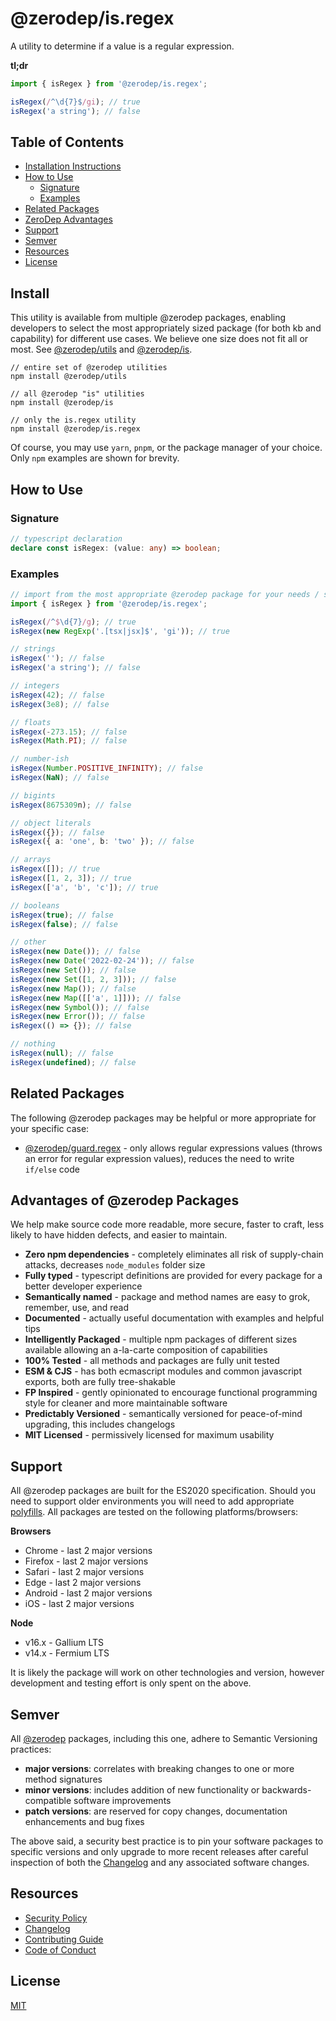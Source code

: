 # @zerodep/is.regex

A utility to determine if a value is a regular expression.

**tl;dr**

```typescript
import { isRegex } from '@zerodep/is.regex';

isRegex(/^\d{7}$/gi); // true
isRegex('a string'); // false
```

## Table of Contents

- [Installation Instructions](#install)
- [How to Use](#how-to-use)
  - [Signature](#signature)
  - [Examples](#examples)
- [Related Packages](#related-packages)
- [ZeroDep Advantages](#advantages-of-zerodep-packages)
- [Support](#support)
- [Semver](#semver)
- [Resources](#resources)
- [License](#license)

## Install

This utility is available from multiple @zerodep packages, enabling developers to select the most appropriately sized package (for both kb and capability) for different use cases. We believe one size does not fit all or most. See [@zerodep/utils](https://www.npmjs.com/package/@zerodep/utils) and [@zerodep/is](https://www.npmjs.com/package/@zerodep/is).

```
// entire set of @zerodep utilities
npm install @zerodep/utils

// all @zerodep "is" utilities
npm install @zerodep/is

// only the is.regex utility
npm install @zerodep/is.regex
```

Of course, you may use `yarn`, `pnpm`, or the package manager of your choice. Only `npm` examples are shown for brevity.

## How to Use

### Signature

```typescript
// typescript declaration
declare const isRegex: (value: any) => boolean;
```

### Examples

```typescript
// import from the most appropriate @zerodep package for your needs / specific use case (see the Install section above)
import { isRegex } from '@zerodep/is.regex';

isRegex(/^$\d{7}/g); // true
isRegex(new RegExp('.[tsx|jsx]$', 'gi')); // true

// strings
isRegex(''); // false
isRegex('a string'); // false

// integers
isRegex(42); // false
isRegex(3e8); // false

// floats
isRegex(-273.15); // false
isRegex(Math.PI); // false

// number-ish
isRegex(Number.POSITIVE_INFINITY); // false
isRegex(NaN); // false

// bigints
isRegex(8675309n); // false

// object literals
isRegex({}); // false
isRegex({ a: 'one', b: 'two' }); // false

// arrays
isRegex([]); // true
isRegex([1, 2, 3]); // true
isRegex(['a', 'b', 'c']); // true

// booleans
isRegex(true); // false
isRegex(false); // false

// other
isRegex(new Date()); // false
isRegex(new Date('2022-02-24')); // false
isRegex(new Set()); // false
isRegex(new Set([1, 2, 3])); // false
isRegex(new Map()); // false
isRegex(new Map([['a', 1]])); // false
isRegex(new Symbol()); // false
isRegex(new Error()); // false
isRegex(() => {}); // false

// nothing
isRegex(null); // false
isRegex(undefined); // false
```

## Related Packages

The following @zerodep packages may be helpful or more appropriate for your specific case:

- [@zerodep/guard.regex](https://www.npmjs.com/package/@zerodep/guard.regex) - only allows regular expressions values (throws an error for regular expression values), reduces the need to write `if/else` code

## Advantages of @zerodep Packages

We help make source code more readable, more secure, faster to craft, less likely to have hidden defects, and easier to maintain.

- **Zero npm dependencies** - completely eliminates all risk of supply-chain attacks, decreases `node_modules` folder size
- **Fully typed** - typescript definitions are provided for every package for a better developer experience
- **Semantically named** - package and method names are easy to grok, remember, use, and read
- **Documented** - actually useful documentation with examples and helpful tips
- **Intelligently Packaged** - multiple npm packages of different sizes available allowing an a-la-carte composition of capabilities
- **100% Tested** - all methods and packages are fully unit tested
- **ESM & CJS** - has both ecmascript modules and common javascript exports, both are fully tree-shakable
- **FP Inspired** - gently opinionated to encourage functional programming style for cleaner and more maintainable software
- **Predictably Versioned** - semantically versioned for peace-of-mind upgrading, this includes changelogs
- **MIT Licensed** - permissively licensed for maximum usability

## Support

All @zerodep packages are built for the ES2020 specification. Should you need to support older environments you will need to add appropriate [polyfills](https://developer.mozilla.org/en-US/docs/Glossary/Polyfill). All packages are tested on the following platforms/browsers:

**Browsers**

- Chrome - last 2 major versions
- Firefox - last 2 major versions
- Safari - last 2 major versions
- Edge - last 2 major versions
- Android - last 2 major versions
- iOS - last 2 major versions

**Node**

- v16.x - Gallium LTS
- v14.x - Fermium LTS

It is likely the package will work on other technologies and version, however development and testing effort is only spent on the above.

## Semver

All [@zerodep](https://github.com/cdepage/zerodep) packages, including this one, adhere to Semantic Versioning practices:

- **major versions**: correlates with breaking changes to one or more method signatures
- **minor versions**: includes addition of new functionality or backwards-compatible software improvements
- **patch versions**: are reserved for copy changes, documentation enhancements and bug fixes

The above said, a security best practice is to pin your software packages to specific versions and only upgrade to more recent releases after careful inspection of both the [Changelog](https://github.com/cdepage/zerodep/blob/main/packages/is.regex/CHANGELOG.md) and any associated software changes.

## Resources

- [Security Policy](https://github.com/cdepage/zerodep/blob/main/SECURITY.md)
- [Changelog](https://github.com/cdepage/zerodep/blob/main/packages/is/is.regex/CHANGELOG.md)
- [Contributing Guide](https://github.com/cdepage/zerodep/blob/main/CONTRIBUTING.md)
- [Code of Conduct](https://github.com/cdepage/zerodep/blob/main/CODE_OF_CONDUCT.md)

## License

[MIT](https://github.com/cdepage/zerodep/blob/main/LICENSE)
